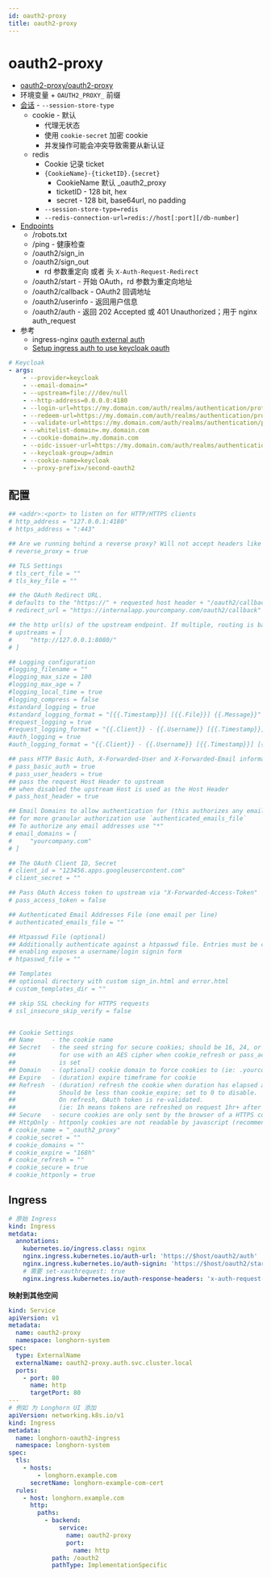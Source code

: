 ```yaml
---
id: oauth2-proxy
title: oauth2-proxy
---
```


# oauth2-proxy

- [oauth2-proxy/oauth2-proxy](https://github.com/oauth2-proxy/oauth2-proxy)
- 环境变量 + `OAUTH2_PROXY_` 前缀
- [会话](https://oauth2-proxy.github.io/oauth2-proxy/configuration/sessions) - `--session-store-type`
  - cookie - 默认
    - 代理无状态
    - 使用 `cookie-secret` 加密 cookie
    - 并发操作可能会冲突导致需要从新认证
  - redis
    - Cookie 记录 ticket
    - `{CookieName}-{ticketID}.{secret}`
      - CookieName 默认 \_oauth2_proxy
      - ticketID - 128 bit, hex
      - secret - 128 bit, base64url, no padding
    - `--session-store-type=redis`
    - `--redis-connection-url=redis://host[:port][/db-number]`
- [Endpoints](https://oauth2-proxy.github.io/oauth2-proxy/endpoints)
  - /robots.txt
  - /ping - 健康检查
  - /oauth2/sign_in
  - /oauth2/sign_out
    - rd 参数重定向 或者 头 `X-Auth-Request-Redirect`
  - /oauth2/start - 开始 OAuth，rd 参数为重定向地址
  - /oauth2/callback - OAuth2 回调地址
  - /oauth2/userinfo - 返回用户信息
  - /oauth2/auth - 返回 202 Accepted 或 401 Unauthorized；用于 nginx auth_request
- 参考
  - ingress-nginx [oauth external auth](https://kubernetes.github.io/ingress-nginx/examples/auth/oauth-external-auth/)
  - [Setup ingress auth to use keycloak oauth](https://docs.syseleven.de/metakube/de/tutorials/setup-ingress-auth-to-use-keycloak-oauth)

```yaml
# Keycloak
- args:
    - --provider=keycloak
    - --email-domain=*
    - --upstream=file:///dev/null
    - --http-address=0.0.0.0:4180
    - --login-url=https://my.domain.com/auth/realms/authentication/protocol/openid-connect/auth
    - --redeem-url=https://my.domain.com/auth/realms/authentication/protocol/openid-connect/token
    - --validate-url=https://my.domain.com/auth/realms/authentication/protocol/openid-connect/userinfo
    - --whitelist-domain=.my.domain.com
    - --cookie-domain=.my.domain.com
    - --oidc-issuer-url=https://my.domain.com/auth/realms/authentication
    - --keycloak-group=/admin
    - --cookie-name=keycloak
    - --proxy-prefix=/second-oauth2
```

## 配置

```ini
## <addr>:<port> to listen on for HTTP/HTTPS clients
# http_address = "127.0.0.1:4180"
# https_address = ":443"

## Are we running behind a reverse proxy? Will not accept headers like X-Real-Ip unless this is set.
# reverse_proxy = true

## TLS Settings
# tls_cert_file = ""
# tls_key_file = ""

## the OAuth Redirect URL.
# defaults to the "https://" + requested host header + "/oauth2/callback"
# redirect_url = "https://internalapp.yourcompany.com/oauth2/callback"

## the http url(s) of the upstream endpoint. If multiple, routing is based on path
# upstreams = [
#     "http://127.0.0.1:8080/"
# ]

## Logging configuration
#logging_filename = ""
#logging_max_size = 100
#logging_max_age = 7
#logging_local_time = true
#logging_compress = false
#standard_logging = true
#standard_logging_format = "[{{.Timestamp}}] [{{.File}}] {{.Message}}"
#request_logging = true
#request_logging_format = "{{.Client}} - {{.Username}} [{{.Timestamp}}] {{.Host}} {{.RequestMethod}} {{.Upstream}} {{.RequestURI}} {{.Protocol}} {{.UserAgent}} {{.StatusCode}} {{.ResponseSize}} {{.RequestDuration}}"
#auth_logging = true
#auth_logging_format = "{{.Client}} - {{.Username}} [{{.Timestamp}}] [{{.Status}}] {{.Message}}"

## pass HTTP Basic Auth, X-Forwarded-User and X-Forwarded-Email information to upstream
# pass_basic_auth = true
# pass_user_headers = true
## pass the request Host Header to upstream
## when disabled the upstream Host is used as the Host Header
# pass_host_header = true

## Email Domains to allow authentication for (this authorizes any email on this domain)
## for more granular authorization use `authenticated_emails_file`
## To authorize any email addresses use "*"
# email_domains = [
#     "yourcompany.com"
# ]

## The OAuth Client ID, Secret
# client_id = "123456.apps.googleusercontent.com"
# client_secret = ""

## Pass OAuth Access token to upstream via "X-Forwarded-Access-Token"
# pass_access_token = false

## Authenticated Email Addresses File (one email per line)
# authenticated_emails_file = ""

## Htpasswd File (optional)
## Additionally authenticate against a htpasswd file. Entries must be created with "htpasswd -s" for SHA encryption
## enabling exposes a username/login signin form
# htpasswd_file = ""

## Templates
## optional directory with custom sign_in.html and error.html
# custom_templates_dir = ""

## skip SSL checking for HTTPS requests
# ssl_insecure_skip_verify = false


## Cookie Settings
## Name     - the cookie name
## Secret   - the seed string for secure cookies; should be 16, 24, or 32 bytes
##            for use with an AES cipher when cookie_refresh or pass_access_token
##            is set
## Domain   - (optional) cookie domain to force cookies to (ie: .yourcompany.com)
## Expire   - (duration) expire timeframe for cookie
## Refresh  - (duration) refresh the cookie when duration has elapsed after cookie was initially set.
##            Should be less than cookie_expire; set to 0 to disable.
##            On refresh, OAuth token is re-validated.
##            (ie: 1h means tokens are refreshed on request 1hr+ after it was set)
## Secure   - secure cookies are only sent by the browser of a HTTPS connection (recommended)
## HttpOnly - httponly cookies are not readable by javascript (recommended)
# cookie_name = "_oauth2_proxy"
# cookie_secret = ""
# cookie_domains = ""
# cookie_expire = "168h"
# cookie_refresh = ""
# cookie_secure = true
# cookie_httponly = true
```

## Ingress

```yaml
# 原始 Ingress
kind: Ingress
metdata:
  annotations:
    kubernetes.io/ingress.class: nginx
    nginx.ingress.kubernetes.io/auth-url: 'https://$host/oauth2/auth'
    nginx.ingress.kubernetes.io/auth-signin: 'https://$host/oauth2/start?rd=$escaped_request_uri'
    # 需要 set-xauthrequest: true
    nginx.ingress.kubernetes.io/auth-response-headers: 'x-auth-request-user, x-auth-request-email'
```

**映射到其他空间**

```yaml
kind: Service
apiVersion: v1
metadata:
  name: oauth2-proxy
  namespace: longhorn-system
spec:
  type: ExternalName
  externalName: oauth2-proxy.auth.svc.cluster.local
  ports:
    - port: 80
      name: http
      targetPort: 80
---
# 例如 为 Longhorn UI 添加
apiVersion: networking.k8s.io/v1
kind: Ingress
metadata:
  name: longhorn-oauth2-ingress
  namespace: longhorn-system
spec:
  tls:
    - hosts:
        - longhorn.example.com
      secretName: longhorn-example-com-cert
  rules:
    - host: longhorn.example.com
      http:
        paths:
          - backend:
              service:
                name: oauth2-proxy
                port:
                  name: http
            path: /oauth2
            pathType: ImplementationSpecific
```
